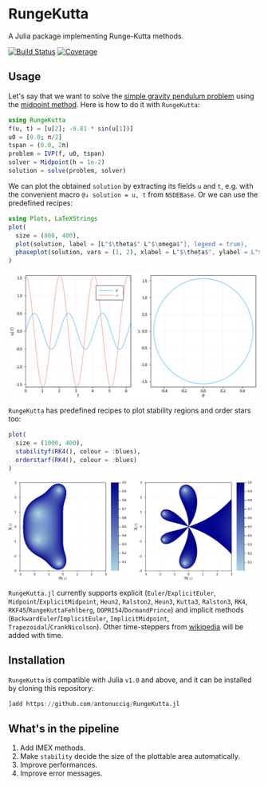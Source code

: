 # RungeKutta

A Julia package implementing Runge-Kutta methods.

[![Build Status](https://github.com/antonuccig/RungeKutta.jl/workflows/CI/badge.svg)](https://github.com/antonuccig/RungeKutta.jl/actions)
[![Coverage](https://codecov.io/gh/antonuccig/RungeKutta.jl/branch/master/graph/badge.svg)](https://codecov.io/gh/antonuccig/RungeKutta.jl)

## Usage

Let's say that we want to solve the [simple gravity pendulum problem](https://en.wikipedia.org/wiki/Pendulum_(mathematics)#Simple_gravity_pendulum) using the [midpoint method](https://en.wikipedia.org/wiki/Midpoint_method). Here is how to do it with `RungeKutta`:

```julia
using RungeKutta
f(u, t) = [u[2]; -9.81 * sin(u[1])]
u0 = [0.0; π/2]
tspan = (0.0, 2π)
problem = IVP(f, u0, tspan)
solver = Midpoint(h = 1e-2)
solution = solve(problem, solver)
```

We can plot the obtained `solution` by extracting its fields `u` and `t`, e.g. with the convenient macro `@↓ solution = u, t` from `NSDEBase`. Or we can use the predefined recipes:

```julia
using Plots, LaTeXStrings
plot(
  size = (800, 400),
  plot(solution, label = [L"$\theta$" L"$\omega$"], legend = true),
  phaseplot(solution, vars = (1, 2), xlabel = L"$\theta$", ylabel = L"$\omega$", widen = true)
)
```

![svg](imgs/runge_kutta_2_0.svg)

`RungeKutta` has predefined recipes to plot stability regions and order stars too:

```julia
plot(
  size = (1000, 400),
  stabilityf(RK4(), colour = :blues),
  orderstarf(RK4(), colour = :blues)
)
```

![svg](imgs/runge_kutta_4_0.svg)

`RungeKutta.jl` currently supports explicit (`Euler`/`ExplicitEuler`, `Midpoint`/`ExplicitMidpoint`, `Heun2`, `Ralston2`, `Heun3`, `Kutta3`, `Ralston3`, `RK4`, `RKF45`/`RungeKuttaFehlberg`, `DOPRI54`/`DormandPrince`) and implicit methods (`BackwardEuler`/`ImplicitEuler`, `ImplicitMidpoint`, `Trapezoidal`/`CrankNicolson`). Other time-steppers from [wikipedia](https://en.wikipedia.org/wiki/List_of_Runge–Kutta_methods) will be added with time.

## Installation

`RungeKutta` is compatible with Julia `v1.0` and above, and it can be installed by cloning this repository:
```julia
]add https://github.com/antonuccig/RungeKutta.jl
```

## What's in the pipeline

1. Add IMEX methods.
2. Make ``stability`` decide the size of the plottable area automatically.
3. Improve performances.
4. Improve error messages.
